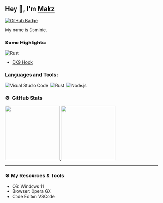 ## Hey 👋, I'm [Makz](https://github.com/disrespected)

[![GitHub Badge](https://img.shields.io/badge/-GitHub-ffffff?style=flat-square&logo=Github&logoColor=black)](https://github.com/disrespected)


My name is Dominic.




### Some Highlights:
![Rust](https://img.shields.io/badge/-RustLang-333333?logo=Rust&style=flat)&nbsp;
- [DX9 Hook](https://github.com/disrespected/rust-dx9-imgui)




### Languages and Tools:
![Visual Studio Code](https://img.shields.io/badge/-Visual%20Studio%20Code-333333?style=flat&logo=visual-studio-code&logoColor=007ACC)&nbsp;
![Rust](https://img.shields.io/badge/-RustLang-333333?logo=Rust&style=flat)&nbsp;
![Node.js](https://img.shields.io/badge/-Node.js-333333?style=flat&logo=node.js)&nbsp;

### ⚙️ &nbsp;GitHub Stats

<p align="left">
<a href="https://github.com/resorted">
  <img height="180em" src="https://github-readme-stats-eight-theta.vercel.app/api?username=resorted&show_icons=true&theme=react&include_all_commits=true&count_private=true"/>
  <img height="180em" src="https://github-readme-stats-eight-theta.vercel.app/api/top-langs/?username=disrespected&layout=compact&langs_count=8&theme=react"/>
</a>
</p>

---

### ⚙️ My Resources & Tools:

- OS: Windows 11
- Browser: Opera GX
- Code Editor: VSCode 
